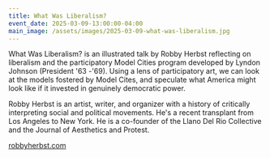```yaml
---
title: What Was Liberalism?
event_date: 2025-03-09-13:00:00-04:00
main_image: /assets/images/2025-03-09-what-was-liberalism.jpg
---
```


What Was Liberalism? is an illustrated talk by Robby Herbst reflecting on
liberalism and the participatory Model Cities program developed by Lyndon
Johnson (President '63 -'69). Using a lens of participatory art, we can look at
the models fostered by Model Cites, and speculate what America might look like
if it invested in genuinely democratic power. 

Robby Herbst is an artist, writer, and organizer with a history of critically
interpreting social and political movements. He's a recent transplant from Los
Angeles to New York. He is a co-founder of the Llano Del Rio Collective and the
Journal of Aesthetics and Protest. 

[robbyherbst.com](https://robbyherbst.com/)
